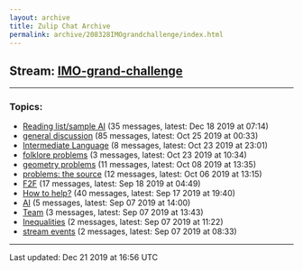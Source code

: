 ```yaml
---
layout: archive
title: Zulip Chat Archive
permalink: archive/208328IMOgrandchallenge/index.html
---
```


## Stream: [IMO-grand-challenge](https://rht.github.io/archive/208328IMOgrandchallenge/index.html)
---

### Topics:

* [Reading list/sample AI](10546ReadinglistsampleAI.html) (35 messages, latest: Dec 18 2019 at 07:14)
* [general discussion](95555generaldiscussion.html) (85 messages, latest: Oct 25 2019 at 00:33)
* [Intermediate Language](92224IntermediateLanguage.html) (8 messages, latest: Oct 23 2019 at 23:01)
* [folklore problems](12899folkloreproblems.html) (3 messages, latest: Oct 23 2019 at 10:34)
* [geometry problems](00977geometryproblems.html) (11 messages, latest: Oct 08 2019 at 13:35)
* [problems: the source](55793problemsthesource.html) (12 messages, latest: Oct 06 2019 at 13:15)
* [F2F](00479F2F.html) (17 messages, latest: Sep 18 2019 at 04:49)
* [How to help?](11834Howtohelp.html) (40 messages, latest: Sep 17 2019 at 19:40)
* [AI](35019AI.html) (5 messages, latest: Sep 07 2019 at 14:00)
* [Team](97448Team.html) (3 messages, latest: Sep 07 2019 at 13:43)
* [Inequalities](79086Inequalities.html) (2 messages, latest: Sep 07 2019 at 11:22)
* [stream events](95106streamevents.html) (2 messages, latest: Sep 07 2019 at 08:33)

<hr><p>Last updated: Dec 21 2019 at 16:56 UTC</p>